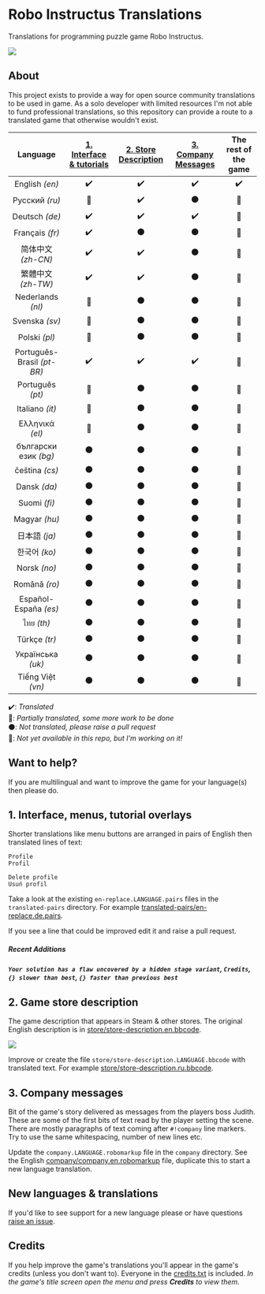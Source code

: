 Robo Instructus Translations
============================
Translations for programming puzzle game Robo Instructus.

![](https://user-images.githubusercontent.com/2331607/61449475-ee2c4c80-a94c-11e9-9390-3832f9c7f1e0.png)

## About
This project exists to provide a way for open source community translations to be used in game. As a solo developer with limited resources I'm not able to fund professional translations, so this repository can provide a route to a translated game that otherwise wouldn't exist.

Language | [1. Interface & tutorials](#1-interface-menus-tutorial-overlays "Interface, menus, tutorial overlays") | [2. Store Description](#2-game-store-description "Game description that appears in Steam & other stores.") | [3. Company Messages](#3-company-messages "Messages from Judith.") | The rest of the game
:---: | :---: | :---: | :---: | :---:
English _(en)_ | :heavy_check_mark: | :heavy_check_mark: | :heavy_check_mark: | :heavy_check_mark:
Русский _(ru)_ | :large_blue_circle: | :heavy_check_mark: | :black_circle: | :no_entry_sign:
Deutsch _(de)_ | :heavy_check_mark: | :heavy_check_mark: | :heavy_check_mark: | :no_entry_sign:
Français _(fr)_ | :heavy_check_mark: | :black_circle: | :black_circle: | :no_entry_sign:
简体中文 _(zh-CN)_ | :heavy_check_mark: | :heavy_check_mark: | :black_circle: | :no_entry_sign:
繁體中文 _(zh-TW)_ | :heavy_check_mark: | :heavy_check_mark: | :black_circle: | :no_entry_sign:
Nederlands _(nl)_ | :large_blue_circle: | :black_circle: | :black_circle: | :no_entry_sign:
Svenska _(sv)_ | :large_blue_circle: | :black_circle: | :black_circle: | :no_entry_sign:
Polski _(pl)_ | :large_blue_circle: | :black_circle: | :black_circle: | :no_entry_sign:
Português-Brasil _(pt-BR)_ | :heavy_check_mark: | :heavy_check_mark: | :heavy_check_mark: | :no_entry_sign:
Português _(pt)_ | :large_blue_circle: | :black_circle: | :black_circle: | :no_entry_sign:
Italiano _(it)_ | :large_blue_circle: | :black_circle: | :black_circle: | :no_entry_sign:
Ελληνικά _(el)_ | :large_blue_circle: | :black_circle: | :black_circle: | :no_entry_sign:
български език _(bg)_ | :black_circle: | :black_circle: | :black_circle: | :no_entry_sign:
čeština _(cs)_ | :black_circle: | :black_circle: | :black_circle: | :no_entry_sign:
Dansk _(da)_ | :black_circle: | :black_circle: | :black_circle: | :no_entry_sign:
Suomi _(fi)_ | :black_circle: | :black_circle: | :black_circle: | :no_entry_sign:
Magyar _(hu)_ | :black_circle: | :black_circle: | :black_circle: | :no_entry_sign:
日本語 _(ja)_ | :black_circle: | :black_circle: | :black_circle: | :no_entry_sign:
한국어 _(ko)_ | :black_circle: | :black_circle: | :black_circle: | :no_entry_sign:
Norsk _(no)_ | :black_circle: | :black_circle: | :black_circle: | :no_entry_sign:
Română _(ro)_ | :black_circle: | :black_circle: | :black_circle: | :no_entry_sign:
Español-España _(es)_ | :black_circle: | :black_circle: | :black_circle: | :no_entry_sign:
ไทย _(th)_ | :black_circle: | :black_circle: | :black_circle: | :no_entry_sign:
Türkçe _(tr)_ | :black_circle: | :black_circle: | :black_circle: | :no_entry_sign:
Українська _(uk)_ | :black_circle: | :black_circle: | :black_circle: | :no_entry_sign:
Tiếng Việt _(vn)_ | :black_circle: | :black_circle: | :black_circle: | :no_entry_sign:

:heavy_check_mark:: _Translated_<br/>
:large_blue_circle:: _Partially translated, some more work to be done_<br/>
:black_circle:: _Not translated, please raise a pull request_<br/>
:no_entry_sign:: _Not yet available in this repo, but I'm working on it!_

## Want to help?
If you are multilingual and want to improve the game for your language(s) then please do.

## 1. Interface, menus, tutorial overlays
Shorter translations like menu buttons are arranged in pairs of English then translated lines of text:
```
Profile
Profil

Delete profile
Usuń profil
```

Take a look at the existing `en-replace.LANGUAGE.pairs` files in the `translated-pairs` directory. For example [translated-pairs/en-replace.de.pairs](./translated-pairs/en-replace.de.pairs).

If you see a line that could be improved edit it and raise a pull request.

##### Recent Additions
***`Your solution has a flaw uncovered by a hidden stage variant`, `Credits`, `{} slower than best`, `{} faster than previous best`***

## 2. Game store description
The game description that appears in Steam & other stores. The original English description is in [store/store-description.en.bbcode](./store/store-description.en.bbcode).

![](https://user-images.githubusercontent.com/2331607/59967068-293d8a80-951d-11e9-92c4-549bbeafe3a8.png)

Improve or create the file `store/store-description.LANGUAGE.bbcode` with translated text. For example [store/store-description.ru.bbcode](./store/store-description.ru.bbcode).

## 3. Company messages
Bit of the game's story delivered as messages from the players boss Judith. These are some of the first bits of text read by the player setting the scene. There are mostly paragraphs of text coming after `#!company` line markers. Try to use the same whitespacing, number of new lines etc.

Update the `company.LANGUAGE.robomarkup` file in the `company` directory. See the English [company/company.en.robomarkup](./company/company.en.robomarkup) file, duplicate this to start a new language translation.

## New languages & translations
If you'd like to see support for a new language please or have questions [raise an issue](https://github.com/big-ab-games/robo-instructus-translation/issues/new).

## Credits
If you help improve the game's translations you'll appear in the game's credits (unless you don't want to). Everyone in the [credits.txt](./credits.txt) is included. _In the game's title screen open the menu and press **Credits** to view them_.
